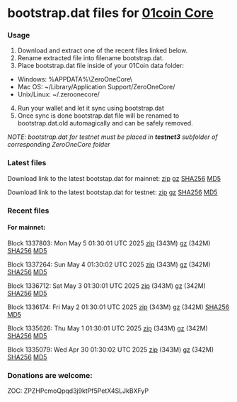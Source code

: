 # bootstrap.dat files for [01coin Core](https://01coin.io)

### Usage

1. Download and extract one of the recent files linked below.
2. Rename extracted file into filename bootstrap.dat.
3. Place bootstrap.dat file inside of your 01Coin data folder:
 - Windows: %APPDATA%\ZeroOneCore\
 - Mac OS: ~/Library/Application Support/ZeroOneCore/
 - Unix/Linux: ~/.zeroonecore/
4. Run your wallet and let it sync using bootstrap.dat
5. Once sync is done bootstrap.dat file will be renamed to bootstrap.dat.old automagically and can be safely removed.

_NOTE: bootstrap.dat for testnet must be placed in **testnet3** subfolder of corresponding ZeroOneCore folder_

### Latest files
Download link to the latest bootstap.dat for mainnet: [zip](https://files.01coin.io/mainnet/bootstrap.dat.zip) [gz](https://files.01coin.io/mainnet/bootstrap.dat.tar.gz) [SHA256](https://files.01coin.io/mainnet/sha256.txt) [MD5](https://files.01coin.io/mainnet/md5.txt)

Download link to the latest bootstap.dat for testnet: [zip](https://files.01coin.io/testnet/bootstrap.dat.zip) [gz](https://files.01coin.io/testnet/bootstrap.dat.tar.gz) [SHA256](https://files.01coin.io/testnet/sha256.txt) [MD5](https://files.01coin.io/testnet/md5.txt)

### Recent files

#### For mainnet:

Block 1337803: Mon May  5 01:30:01 UTC 2025 [zip](https://files.01coin.io/mainnet/2025-05-05/bootstrap.dat.zip) (343M) [gz](https://files.01coin.io/mainnet/2025-05-05/bootstrap.dat.tar.gz) (342M) [SHA256](https://files.01coin.io/mainnet/2025-05-05/sha256.txt) [MD5](https://files.01coin.io/mainnet/2025-05-05/md5.txt)

Block 1337264: Sun May  4 01:30:02 UTC 2025 [zip](https://files.01coin.io/mainnet/2025-05-04/bootstrap.dat.zip) (343M) [gz](https://files.01coin.io/mainnet/2025-05-04/bootstrap.dat.tar.gz) (342M) [SHA256](https://files.01coin.io/mainnet/2025-05-04/sha256.txt) [MD5](https://files.01coin.io/mainnet/2025-05-04/md5.txt)

Block 1336712: Sat May  3 01:30:01 UTC 2025 [zip](https://files.01coin.io/mainnet/2025-05-03/bootstrap.dat.zip) (343M) [gz](https://files.01coin.io/mainnet/2025-05-03/bootstrap.dat.tar.gz) (342M) [SHA256](https://files.01coin.io/mainnet/2025-05-03/sha256.txt) [MD5](https://files.01coin.io/mainnet/2025-05-03/md5.txt)

Block 1336174: Fri May  2 01:30:01 UTC 2025 [zip](https://files.01coin.io/mainnet/2025-05-02/bootstrap.dat.zip) (343M) [gz](https://files.01coin.io/mainnet/2025-05-02/bootstrap.dat.tar.gz) (342M) [SHA256](https://files.01coin.io/mainnet/2025-05-02/sha256.txt) [MD5](https://files.01coin.io/mainnet/2025-05-02/md5.txt)

Block 1335626: Thu May  1 01:30:01 UTC 2025 [zip](https://files.01coin.io/mainnet/2025-05-01/bootstrap.dat.zip) (343M) [gz](https://files.01coin.io/mainnet/2025-05-01/bootstrap.dat.tar.gz) (342M) [SHA256](https://files.01coin.io/mainnet/2025-05-01/sha256.txt) [MD5](https://files.01coin.io/mainnet/2025-05-01/md5.txt)

Block 1335079: Wed Apr 30 01:30:02 UTC 2025 [zip](https://files.01coin.io/mainnet/2025-04-30/bootstrap.dat.zip) (343M) [gz](https://files.01coin.io/mainnet/2025-04-30/bootstrap.dat.tar.gz) (342M) [SHA256](https://files.01coin.io/mainnet/2025-04-30/sha256.txt) [MD5](https://files.01coin.io/mainnet/2025-04-30/md5.txt)


### Donations are welcome:

ZOC: ZPZHPcmoQpqd3j9ktPf5PetX4SLJkBXFyP
